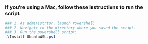 ### If you're using a Mac, follow these instructions to run the script.

```ps1
### 1. As administrtor, launch Powershell
### 2. Navigate to the directory where you saved the script.
### 3. Run the powershell script:
.\Install-UbuntuWSL.ps1
```